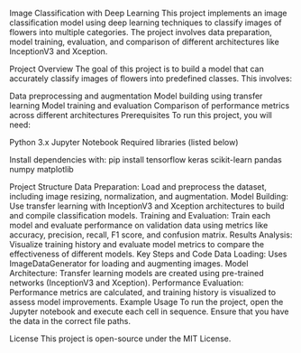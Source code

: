 Image Classification with Deep Learning
This project implements an image classification model using deep learning techniques to classify images of flowers into multiple categories. The project involves data preparation, model training, evaluation, and comparison of different architectures like InceptionV3 and Xception.

Project Overview
The goal of this project is to build a model that can accurately classify images of flowers into predefined classes. This involves:

Data preprocessing and augmentation
Model building using transfer learning
Model training and evaluation
Comparison of performance metrics across different architectures
Prerequisites
To run this project, you will need:

Python 3.x
Jupyter Notebook
Required libraries (listed below)

Install dependencies with:
pip install tensorflow keras scikit-learn pandas numpy matplotlib

Project Structure
Data Preparation: Load and preprocess the dataset, including image resizing, normalization, and augmentation.
Model Building: Use transfer learning with InceptionV3 and Xception architectures to build and compile classification models.
Training and Evaluation: Train each model and evaluate performance on validation data using metrics like accuracy, precision, recall, F1 score, and confusion matrix.
Results Analysis: Visualize training history and evaluate model metrics to compare the effectiveness of different models.
Key Steps and Code
Data Loading: Uses ImageDataGenerator for loading and augmenting images.
Model Architecture: Transfer learning models are created using pre-trained networks (InceptionV3 and Xception).
Performance Evaluation: Performance metrics are calculated, and training history is visualized to assess model improvements.
Example Usage
To run the project, open the Jupyter notebook and execute each cell in sequence. Ensure that you have the data in the correct file paths.

License
This project is open-source under the MIT License.

